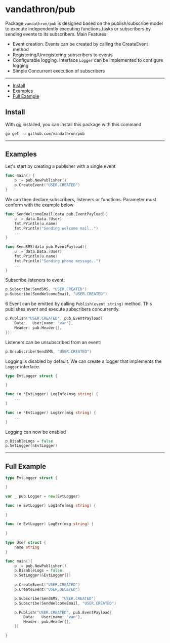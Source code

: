 # vandathron/pub

Package `vandathron/pub` is designed based on the publish/subscribe model to 
execute independently executing functions,tasks or subscribers by sending events to its subscribers. 
Main Features:

* Event creation. Events can be created by calling the CreateEvent method
* Registering/Unregistering subscribers to events
* Configurable logging. Interface `Logger` can be implemented to configure logging
* Simple Concurrent execution of subscribers

---

* [Install](#install)
* [Examples](#examples)
* [Full Example](#full-example)

## Install

With [go](https://go.dev/doc/install) installed, you can install this package with this command

```sh
go get -u github.com/vandathron/pub
```

---
## Examples

Let's start by creating a publisher with a single event

```go
func main() {
	p := pub.NewPublisher()
	p.CreateEvent("USER.CREATED")
}
```

We can then declare subscribers, listeners or functions. Parameter must conform with the example below
```go
func SendWelcomeEmail(data pub.EventPayload){
    u := data.Data.(User)
    fmt.Println(u.name)
    fmt.Println("Sending welcome mail..")
    ...
}

func SendSMS(data pub.EventPayload){
    u := data.Data.(User)
    fmt.Println(u.name)
    fmt.Println("Sending phone message..")
    ...
}
```
Subscribe listeners to event:
```go
p.Subscribe(SendSMS, "USER.CREATED")
p.Subscribe(SendWelcomeEmail, "USER.CREATED")
 ```
6
Event can be emitted by calling `Publish(event string)` method. This publishes event and execute subscribers concurrently.

```go
p.Publish("USER.CREATED", pub.EventPayload{
    Data:   User{name: "van"},
    Header: pub.Header{},
})
```

Listeners can be unsubscribed from an event:
```go
p.Unsubscribe(SendSMS, "USER.CREATED")
```
Logging is disabled by default. We can create a logger that implements the `Logger` interface.

```go
type EvtLogger struct {

}

func (e *EvtLogger) LogInfo(msg string) {
    ...
}

func (e *EvtLogger) LogErr(msg string) {
    ...
}
```

Logging can now be enabled 
```go
p.DisableLogs = false
p.SetLogger(&EvtLogger)
```
---
## Full Example

```go
type EvtLogger struct {

}

var _ pub.Logger = new(EvtLogger)

func (e EvtLogger) LogInfo(msg string) {
   
}

func (e EvtLogger) LogErr(msg string) {
    
}

type User struct {
    name string
}

func main(){
	p := pub.NewPublisher()
	p.DisableLogs = false;
	p.SetLogger(&EvtLogger{})
	
	p.CreateEvent("USER.CREATED")
	p.CreateEvent("USER.DELETED")

	p.Subscribe(SendSMS, "USER.CREATED")
	p.Subscribe(SendWelcomeEmail, "USER.CREATED")

	p.Publish("USER.CREATED", pub.EventPayload{
		Data:   User{name: "van"},
		Header: pub.Header{},
	})

}
```